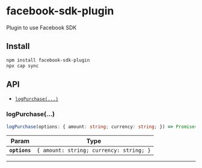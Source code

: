 # facebook-sdk-plugin

Plugin to use Facebook SDK

## Install

```bash
npm install facebook-sdk-plugin
npx cap sync
```

## API

<docgen-index>

* [`logPurchase(...)`](#logpurchase)

</docgen-index>

<docgen-api>
<!--Update the source file JSDoc comments and rerun docgen to update the docs below-->

### logPurchase(...)

```typescript
logPurchase(options: { amount: string; currency: string; }) => Promise<void>
```

| Param         | Type                                               |
| ------------- | -------------------------------------------------- |
| **`options`** | <code>{ amount: string; currency: string; }</code> |

--------------------

</docgen-api>
